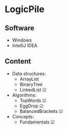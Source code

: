 # LogicPile

## Software
* Windows
* IntelliJ IDEA

## Content
* Data structures: 
  * ArrayList
  * BinaryTree
  * LinkedList ☑
* Algorithms: 
  * TopWords ☑
  * EggDrop ☑
  * BalancedBrackets ☑
* Concepts: 
  * Fundamentals ☑
  
